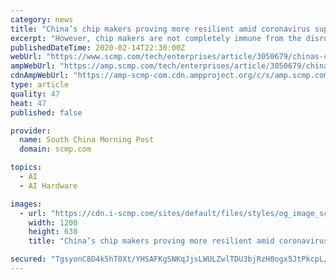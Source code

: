```yaml
---
category: news
title: "China’s chip makers proving more resilient amid coronavirus supply chain shocks thanks to automation, clean room environment"
excerpt: "However, chip makers are not completely immune from the disruptions ... and “other related enterprises” important for the national economy and people's livelihoods. Purchase the China AI Report 2020 brought to you by SCMP Research and enjoy a 20% discount (original price US$400). This 60-page all new intelligence report gives you first ..."
publishedDateTime: 2020-02-14T22:30:00Z
webUrl: "https://www.scmp.com/tech/enterprises/article/3050679/chinas-chip-makers-proving-more-resilient-amid-coronavirus-supply"
ampWebUrl: "https://amp.scmp.com/tech/enterprises/article/3050679/chinas-chip-makers-proving-more-resilient-amid-coronavirus-supply"
cdnAmpWebUrl: "https://amp-scmp-com.cdn.ampproject.org/c/s/amp.scmp.com/tech/enterprises/article/3050679/chinas-chip-makers-proving-more-resilient-amid-coronavirus-supply"
type: article
quality: 47
heat: 47
published: false

provider:
  name: South China Morning Post
  domain: scmp.com

topics:
  - AI
  - AI Hardware

images:
  - url: "https://cdn.i-scmp.com/sites/default/files/styles/og_image_scmp_generic/public/d8/images/methode/2020/02/15/1fdff388-4ed1-11ea-9b4e-9c10402c07b7_image_hires_065233.JPG?itok=eWTQygVf&v=1581720762"
    width: 1200
    height: 630
    title: "China’s chip makers proving more resilient amid coronavirus supply chain shocks thanks to automation, clean room environment"

secured: "TgsyonC8D4k5hT0Xt/YHSAFKgSNKqJjsLWULZwlTDU3bjRzH0ogx5JtPkcpL/rB7LcvE9z+LC+NOqQKnDnupBpyKXyOjbWsblm8VI1eygvLT920xtLKkU/CplkaZSpMDfEapdxgUtbiZzrOgBZUSzjv9O2cQBgOKSP9Pqd4rNHLogtwFVqTWTaSpD/7+DySZt8QsvG9IZRdUJWvdnWODVV8K/UxMqPoVhwT/e4eAon4FzyynZVcGffWKk+hkoJYq0hcF0/OFR4hNFRo8qoLp0QRjH24d3h08WApmli1MuXBjuFcLWcz8v5n/9EADbH6S;1+4qjcF35MU/3/99QN8JVA=="
---
```


